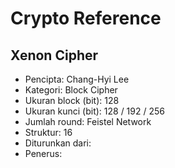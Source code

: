 # Crypto Reference

## Xenon Cipher

* Pencipta: Chang-Hyi Lee
* Kategori: Block Cipher
* Ukuran block (bit): 128
* Ukuran kunci (bit): 128 / 192 / 256
* Jumlah round: Feistel Network
* Struktur: 16
* Diturunkan dari: 
* Penerus: 